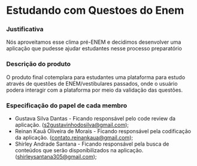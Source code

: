 # Estudando com Questoes do Enem

### Justificativa
Nós aproveitamos esse clima pré-ENEM e decidimos desenvolver uma aplicação que pudesse ajudar estudantes nesse processo preparatório

### Descrição do produto

O produto final cotemplara para estudantes uma plataforma para estudo através de questões de ENEM/vestibulares passados, onde o usuário podera interagir com a plataforma por meio da validação das questões.

### Especificação do papel de cada membro

- Gustava Silva Dantas - Ficando responsável pelo code review da aplicação. (s2gustavinhodosilva@gmail.com);
- Reinan Kauã Oliveira de Morais - Ficando responsável pela codificação da aplicação. (contato.reinankaua@gmail.com);
- Shirley Andrade Santana - Ficando responsável pela busca de conteúdos que serão disponibilizados na aplicação. (shirleysantana305@gmail.com);
